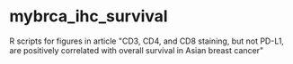 # mybrca_ihc_survival
R scripts for figures in article "CD3, CD4, and CD8 staining, but not PD-L1, are positively correlated with overall survival in Asian breast cancer"
